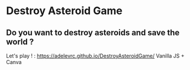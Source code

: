 # Destroy Asteroid Game
## Do you want to destroy asteroids and save the world ? 
Let's play ! : https://adelevrc.github.io/DestroyAsteroidGame/
Vanilla JS + Canva 
